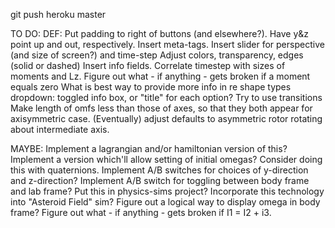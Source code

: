 git push heroku master

TO DO:
DEF:
Put padding to right of buttons (and elsewhere?).
Have y&z point up and out, respectively.
Insert meta-tags.
Insert slider for perspective (and size of screen?) and time-step
Adjust colors, transparency, edges (solid or dashed)
Insert info fields.
Correlate timestep with sizes of moments and Lz.
Figure out what - if anything - gets broken if a moment equals zero
What is best way to provide more info in re shape types dropdown: toggled info box, or "title" for each option?
Try to use transitions
Make length of omfs less than those of axes, so that they both appear for axisymmetric case.
(Eventually) adjust defaults to asymmetric rotor rotating about intermediate axis.

MAYBE:
Implement a lagrangian and/or hamiltonian version of this?
Implement a version which'll allow setting of initial omegas?
Consider doing this with quaternions.
Implement A/B switches for choices of y-direction and z-direction?
Implement A/B switch for toggling between body frame and lab frame?
Put this in physics-sims project?
Incorporate this technology into "Asteroid Field" sim?
Figure out a logical way to display omega in body frame?
Figure out what - if anything - gets broken if I1 = I2 + i3.
